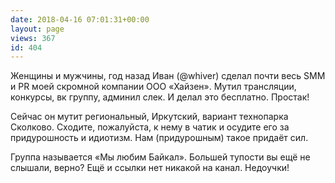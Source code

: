 ```yaml
---
date: 2018-04-16 07:01:31+00:00
layout: page
views: 367
id: 404
---
```


Женщины и мужчины, год назад Иван (@whiver) сделал почти весь SMM и PR моей скромной компании ООО «Хайзен». Мутил трансляции, конкурсы, вк группу, админил слек. И делал это бесплатно. Простак!

Сейчас он мутит региональный, Иркутский, вариант технопарка Сколково. Сходите, пожалуйста, к нему в чатик и осудите его за придурошность и идиотизм. Нам (придурошным) такое придаёт сил. 

Группа называется «Мы любим Байкал». Большей тупости вы ещё не слышали, верно? Ещё и ссылки нет никакой на канал. Недоучки!


